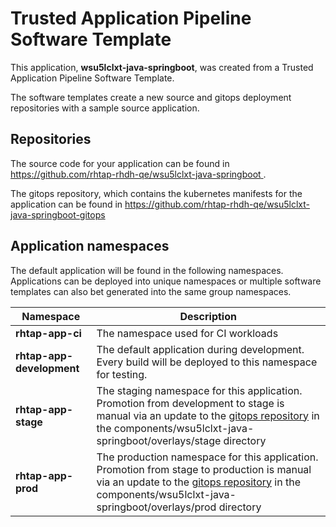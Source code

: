 # Trusted Application Pipeline Software Template

This application, **wsu5lclxt-java-springboot**, was created from a Trusted Application Pipeline Software Template.

The software templates create a new source and gitops deployment repositories with a sample source application. 

## Repositories

The source code for your application can be found in [https://github.com/rhtap-rhdh-qe/wsu5lclxt-java-springboot ](https://github.com/rhtap-rhdh-qe/wsu5lclxt-java-springboot ).
 
The gitops repository, which contains the kubernetes manifests for the application can be found in 
[https://github.com/rhtap-rhdh-qe/wsu5lclxt-java-springboot-gitops ](https://github.com/rhtap-rhdh-qe/wsu5lclxt-java-springboot-gitops ) 

## Application namespaces 

The default application will be found in the following namespaces. Applications can be deployed into unique namespaces or multiple software templates can also bet generated into the same group namespaces.  

|  Namespace   |  Description   |  
| -------- | -------- |
| **rhtap-app-ci** | The namespace used for CI workloads |
| **rhtap-app-development** | The default application during development. Every build will be deployed to this namespace for testing. |
| **rhtap-app-stage** | The staging namespace for this application. Promotion from development to stage is manual via an update to the [gitops repository](https://github.com/rhtap-rhdh-qe/wsu5lclxt-java-springboot-gitops ) in the components/wsu5lclxt-java-springboot/overlays/stage directory |
| **rhtap-app-prod** | The production namespace for this application. Promotion from stage to production is manual via an update to the [gitops repository](https://github.com/rhtap-rhdh-qe/wsu5lclxt-java-springboot-gitops ) in the components/wsu5lclxt-java-springboot/overlays/prod directory |